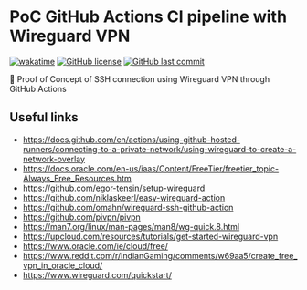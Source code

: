 # PoC GitHub Actions CI pipeline with Wireguard VPN

[![wakatime](https://wakatime.com/badge/github/GuilhermeStracini/POC-GHActions-CI-Wireguard-VPN.svg)](https://wakatime.com/badge/github/GuilhermeStracini/POC-GHActions-CI-Wireguard-VPN)
[![GitHub license](https://img.shields.io/github/license/GuilhermeStracini/POC-GHActions-CI-Wireguard-VPN)](https://github.com/GuilhermeStracini/POC-GHActions-CI-Wireguard-VPN)
[![GitHub last commit](https://img.shields.io/github/last-commit/GuilhermeStracini/POC-GHActions-CI-Wireguard-VPN)](https://github.com/GuilhermeStracini/POC-GHActions-CI-Wireguard-VPN)

🔬 Proof of Concept of SSH connection using Wireguard VPN through GitHub Actions

## Useful links

- https://docs.github.com/en/actions/using-github-hosted-runners/connecting-to-a-private-network/using-wireguard-to-create-a-network-overlay
- https://docs.oracle.com/en-us/iaas/Content/FreeTier/freetier_topic-Always_Free_Resources.htm
- https://github.com/egor-tensin/setup-wireguard
- https://github.com/niklaskeerl/easy-wireguard-action
- https://github.com/omahn/wireguard-ssh-github-action
- https://github.com/pivpn/pivpn
- https://man7.org/linux/man-pages/man8/wg-quick.8.html
- https://upcloud.com/resources/tutorials/get-started-wireguard-vpn
- https://www.oracle.com/ie/cloud/free/
- https://www.reddit.com/r/IndianGaming/comments/w69aa5/create_free_vpn_in_oracle_cloud/
- https://www.wireguard.com/quickstart/
